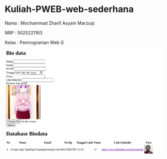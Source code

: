 # Kuliah-PWEB-web-sederhana

Nama : Mochammad Zharif Asyam Marzuqi

NRP : 5025221163

Kelas : Pemrograman Web G

![Alt text](image.png)